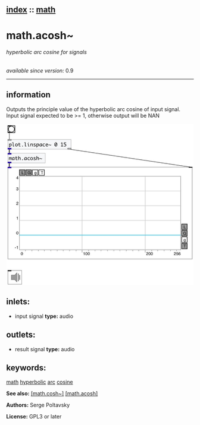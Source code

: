 [index](index.html) :: [math](category_math.html)
---

# math.acosh~

###### hyperbolic arc cosine for signals

*available since version:* 0.9

---


## information
Outputs the principle value of the hyperbolic arc cosine of input signal. Input
            signal expected to be &gt;= 1, otherwise output will be NAN



[![example](../examples/img/math.acosh~.jpg)](../examples/pd/math.acosh~.pd)









## inlets:

* input signal 
__type:__ audio<br>



## outlets:

* result signal
__type:__ audio<br>



## keywords:

[math](keywords/math.html)
[hyperbolic](keywords/hyperbolic.html)
[arc](keywords/arc.html)
[cosine](keywords/cosine.html)



**See also:**
[\[math.cosh~\]](math.cosh~.html)
[\[math.acosh\]](math.acosh.html)




**Authors:** Serge Poltavsky




**License:** GPL3 or later





